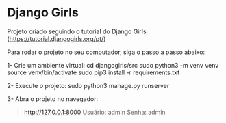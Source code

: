 # Django Girls
Projeto criado seguindo o tutorial do Django Girls (https://tutorial.djangogirls.org/pt/)

Para rodar o projeto no seu computador, siga o passo a passo abaixo:

1- Crie um ambiente virtual:
cd djangogirls/src
sudo python3 -m venv venv
source venv/bin/activate 
sudo pip3 install -r requirements.txt

2- Execute o projeto:
sudo python3 manage.py runserver

3- Abra o projeto no navegador:
> http://127.0.0.1:8000
> Usuário: admin
> Senha: admin